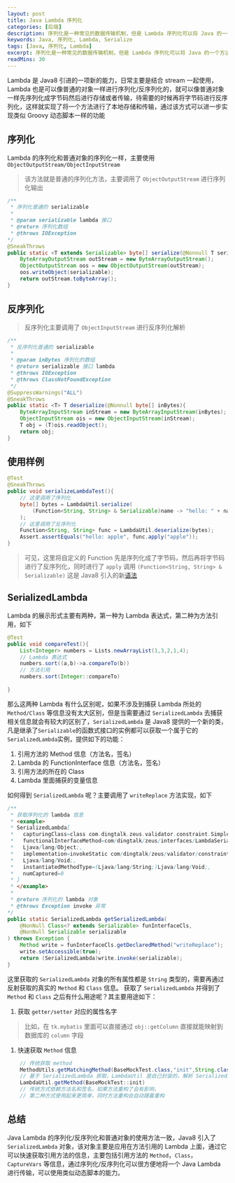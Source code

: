 ```yaml
---
layout: post
title: Java Lambda 序列化
categories: [后端]
description: 序列化是一种常见的数据传输机制，但是 Lambda 序列化可以将 Java 的一个方法进行传输，从而实现动态脚本等功能
keywords: Java, 序列化, Lambda, Serialize
tags: [Java, 序列化, Lambda]
excerpt: 序列化是一种常见的数据传输机制，但是 Lambda 序列化可以将 Java 的一个方法进行传输，从而实现动态脚本等功能
readMins: 30
---
```


Lambda 是 Java8 引进的一项新的能力，日常主要是结合 stream 一起使用，Lambda 也是可以像普通的对象一样进行序列化/反序列化的，就可以像普通对象一样先序列化成字节码然后进行存储或者传输，待需要的时候再将字节码进行反序列化，这样就实现了将一个方法进行了本地存储和传输，通过该方式可以进一步实现类似 Groovy 动态脚本一样的功能

## 序列化
Lambda 的序列化和普通对象的序列化一样，主要使用```ObjectOutputStream/ObjectInputStream``` 
> 该方法就是普通的序列化方法，主要调用了 ```ObjectOutputStream``` 进行序列化输出

```java
/**
 * 序列化普通的 serializable
 *
 * @param serializable lambda 接口
 * @return 序列化数组
 * @throws IOException
*/
@SneakThrows
public static <T extends Serializable> byte[] serialize(@Nonnull T serializable){
    ByteArrayOutputStream outStream = new ByteArrayOutputStream();
    ObjectOutputStream oos = new ObjectOutputStream(outStream);
    oos.writeObject(serializable);
    return outStream.toByteArray();
}
```

## 反序列化
> 反序列化主要调用了 ```ObjectInputStream``` 进行反序列化解析

```java
/**
 * 反序列化普通的 serializable
 *
 * @param inBytes 序列化的数组
 * @return serializable 接口 lambda
 * @throws IOException
 * @throws ClassNotFoundException
 */
@SuppressWarnings("ALL")
@SneakThrows
public static <T> T deserialize(@Nonnull byte[] inBytes){
    ByteArrayInputStream inStream = new ByteArrayInputStream(inBytes);
    ObjectInputStream ois = new ObjectInputStream(inStream);
    T obj = (T)ois.readObject();
    return obj;
}
```

## 使用样例
```java
@Test
@SneakThrows
public void serializeLambdaTest(){
    // 这里调用了序列化
    byte[] bytes = LambdaUtil.serialize(
        (Function<String, String> & Serializable)name -> "hello: " + name
    );
    // 这里调用了反序列化
    Function<String, String> func = LambdaUtil.deserialize(bytes);
    Assert.assertEquals("hello: apple", func.apply("apple"));
}
```
> 可见，这里将自定义的 Function 先是序列化成了字节码，然后再将字节码进行了反序列化，同时进行了 ```apply``` 调用
> ```(Function<String, String> & Serializable)``` 这是 Java8 引入的新[语法][href1]


## SerializedLambda
Lambda 的展示形式主要有两种，第一种为 Lambda 表达式，第二种为方法引用，如下
```java
@Test
public void compareTest(){
    List<Integer> numbers = Lists.newArrayList(1,3,2,1,4);
    // Lambda 表达式
    numbers.sort((a,b)->a.compareTo(b))
    // 方法引用
    numbers.sort(Integer::compareTo)
  
}
```
那么这两种 Lambda 有什么区别呢，如果不涉及到捕获 Lambda 所处的 ```Method/Class``` 等信息没有太大区别，但是当需要通过 ```SerializedLambda``` 去捕获相关信息就会有较大的区别了，`SerializedLambda` 是 Java8 提供的一个新的类，凡是继承了```Serializable```的函数式接口的实例都可以获取一个属于它的```SerializedLambda```实例，提供如下的功能：

1. 引用方法的 Method 信息（方法名，签名）
1. Lambda 的 FunctionInterface 信息（方法名，签名）
1. 引用方法的所在的 Class 
1. Lambda 里面捕获的变量信息

如何得到 ```SerializedLambda``` 呢？主要调用了 ```writeReplace``` 方法实现，如下
```java
/**
 * 获取序列化的 lambda 信息
 * <example>
 * SerializedLambda[
 *   capturingClass=class com.dingtalk.zeus.validator.constraint.SimpleValidAdapterTest,
 *   functionalInterfaceMethod=com/dingtalk/zeus/interfaces/LambdaSerialize.get:(Ljava/lang/Object;)
 *   Ljava/lang/Object;,
 *   implementation=invokeStatic com/dingtalk/zeus/validator/constraint/AtMethods.appCode:(Ljava/lang/String;)
 *   Ljava/lang/Void;,
 *   instantiatedMethodType=(Ljava/lang/String;)Ljava/lang/Void;,
 *   numCaptured=0
 * ]
 * </example>
 *
 * @return 序列化的 lambda 对象
 * @throws Exception invoke 异常
*/
public static SerializedLambda getSerializedLambda(
    @NonNull Class<? extends Serializable> funInterfaceCls,
    @NonNull Serializable serializable
) throws Exception {
    Method write = funInterfaceCls.getDeclaredMethod("writeReplace");
    write.setAccessible(true);
    return (SerializedLambda)write.invoke(serializable);
}
```
这里获取的 ```SerializedLambda``` 对象的所有属性都是 ```String``` 类型的，需要再通过反射获取的真实的 ```Method``` 和 ```Class``` 信息。
获取了 ```SerializedLambda``` 并得到了 ```Method``` 和 ```Class``` 之后有什么用途呢？其主要用途如下：
1. 获取 ```getter/setter``` 对应的属性名字
> 比如，在 ```tk.mybatis``` 里面可以直接通过 ```obj::getColumn``` 直接就能映射到数据库的 ```column``` 字段
1. 快速获取 ```Method``` 信息
```java
    // 传统获取 method
    MethodUtils.getMatchingMethod(BaseMockTest.class,"init",String.class)
    // 基于 SerializedLambda 获取，LambdaUtil 是自己封装的，解析 SerializedLambda 的 Method 信息
    LambdaUtil.getMethod(BaseMockTest::init)
    // 传统方式依赖方法名和签名，如果方法重构了会有影响，
    // 第二种方式使用起来更简单，同时方法重构会自动跟着重构
```

## 总结
Java Lambda 的序列化/反序列化和普通对象的使用方法一致，Java8 引入了 ```SerializedLambda``` 对象，该对象主要是应用在方法引用的 Lambda 上面，通过它可以快速获取引用方法的信息，主要包括引用方法的 ```Method```，```Class```，```CaptureVars``` 等信息，通过序列化/反序列化可以很方便地将一个 Java Lambda 进行传输，可以使用类似动态脚本的能力。

[href1]: https://docs.oracle.com/javase/specs/jls/se8/html/jls-15.html#jls-15.16